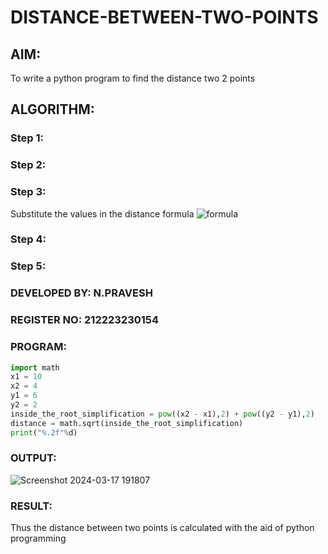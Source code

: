 # DISTANCE-BETWEEN-TWO-POINTS

## AIM:
To write a python program to find the distance two 2 points
## ALGORITHM:
### Step 1: 
### Step 2: 
### Step 3: 
Substitute the values in the distance formula  ![formula](/formula.JPG)
### Step 4: 
### Step 5: 
### DEVELOPED BY: N.PRAVESH
### REGISTER NO: 212223230154
### PROGRAM:

```python
import math
x1 = 10
x2 = 4
y1 = 6
y2 = 2
inside_the_root_simplification = pow((x2 - x1),2) + pow((y2 - y1),2)
distance = math.sqrt(inside_the_root_simplification)
print("%.2f"%d)
```  

### OUTPUT:

![Screenshot 2024-03-17 191807](https://github.com/NPravesh2005/DISTANCE-BETWEEN-TWO-POINTS/assets/164477756/a49e401c-c810-49db-84ee-25a2340dad33)


### RESULT:

Thus the distance between two points is calculated with the aid of python programming

